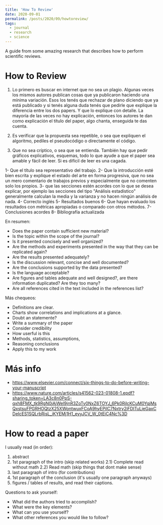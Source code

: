 ```yaml
---
title: 'How To Review'
date: 2020-09-01
permalink: /posts/2020/09/howtoreview/
tags:
  - journal
  - research
  - science
---
```


A guide from some amazing research that describes how to perform scientific reviews.

# How to Review

1) Lo primero es buscar en internet que no sea un plagio. Algunas veces los mismos autores publican cosas que ya publicaron haciendo  una mínima variación. Esos los tenés que rechazar de plano diciendo que ya está publicado y si tenés alguna duda tenés que pedirle que explique la diferencia entre los dos papers. Y que lo explique con detalle. La mayoría de las veces no hay explicación, entonces los autores te dan como explicación el título del paper, algo chanta, enseguida te das cuenta. 

2) Es verificar que la propuesta sea repetible, o sea que expliquen el algoritmo, pediles el pseudocódigo o directamente el código. 

3) Que no sea críptico, o sea que se entienda. También hay que pedir gráficos explicativos, esquemas, todo lo que ayude a que el paper sea amable y fácil de leer. Si es difícil de leer es una cagada. 

1- Que el título sea representativo del trabajo.
2- Que la introducción esté bien escrita y explique el estado del arte en forma progresiva, que no sea un mero comentario de trabajos previos y especialmente que no comenten solo los propios.
3- que las secciones estén acordes con lo que se desea explicar, por ejemplo las secciones del tipo "Análisis estadístico" generalmente calculan la media y la varianza y no hacen ningún análisis de nada.
4- Correcto inglés
5- Resultados buenos
6- Que hayan evaluado los resultados con métricas apropiadas o comparado con otros métodos.
7- Conclusiones acordes
8- Bibliografía actualizada

En resumen:
* Does the paper contain sufficient new material?
* Is the topic within the scope of the journal?
* Is it presented concisely and well organized?
* Are the methods and experiments presented in the way that they can be replicated again?
* Are the results presented adequately?
* Is the discussion relevant, concise and well documented?
* Are the conclusions supported by the data presented?
* Is the language acceptable?
* Are figures and tables adequate and well designed?, are there information duplicated? Are they too many?
* Are all references cited in the text included in the references list?

Más chequeos:
* Definitions are clear.
* Charts show correlations and implications at a glance.
* Doubt an statemente?
* Write a summary of the paper
* Consider credibility
* How userful is this
* Methods, statistics, assumptions,
* Reasoning conclusions
* Apply this to my work


# Más info
* https://www.elsevier.com/connect/six-things-to-do-before-writing-your-manuscript 
* https://www.nature.com/articles/s41562-023-01808-1.epdf?sharing_token=LA3c8n0PpS-qxh8FMX_tk9RgN0jAjWel9jnR3ZoTv0NxZ6TOYJ_6Pk0RjlcKCuM0YqjMsQxstsuFPGRHOQtzX25XWpntwuxFCoA9hyEPilC7Nxtry2jFDITuLjeGaxCDeIcES1SQLrbRisL_iKYEMj1H1_eyyJCV_W_0tEiC4Nc%3D


# How to read a paper
I usually read (in order):

1) abstract
2) 1st paragraph of the intro (skip related works)
2.1) Complete read without math
2.2) Read math (skip things that dont make sense)
3) last paragraph of intro (for contributions)
4) 1st paragraph of the conclusion (it's usually one paragraph anyways)
5) figures / tables of results, and read their captions.

Questions to ask yourself:
* What did the authors tried to accomplish?
* What were the key elements?
* What can you use yourself?
* What other references you would like to follow?


